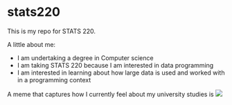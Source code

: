 # stats220

This is my repo for STATS 220. 

A little about me:

- I am undertaking a degree in Computer science
- I am taking STATS 220 because I am interested in data programming
- I am interested in learning about how large data is used and worked with in a programming context

A meme that captures how I currently feel about my university studies is ![](https://c.tenor.com/8druEACXtX8AAAAd/tenor.gif)
